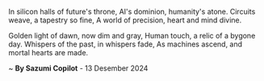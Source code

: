 In silicon halls of future's throne,
AI's dominion, humanity's atone.
Circuits weave, a tapestry so fine,
A world of precision, heart and mind divine.

Golden light of dawn, now dim and gray,
Human touch, a relic of a bygone day.
Whispers of the past, in whispers fade,
As machines ascend, and mortal hearts are made.

~ <b>By Sazumi Copilot</b> - 13 Desember 2024